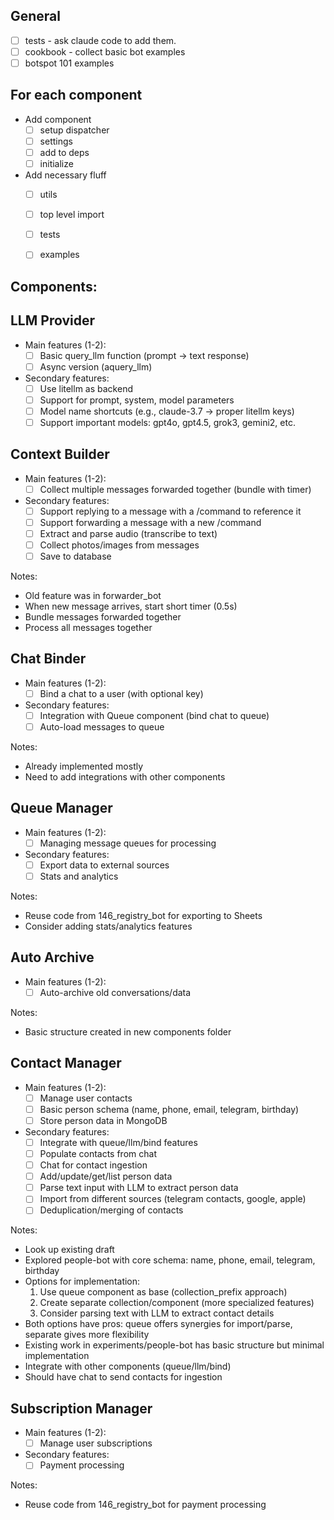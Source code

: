 ## General

- [ ] tests - ask claude code to add them. 
- [ ] cookbook - collect basic bot examples
- [ ] botspot 101 examples

## For each component

- Add component
  - [ ] setup dispatcher
  - [ ] settings
  - [ ] add to deps
  - [ ] initialize

- Add necessary fluff
  - [ ] utils
  - [ ] top level import
  - [ ] tests
  - [ ] examples


## Components:

## LLM Provider
- Main features (1-2):
  - [ ] Basic query_llm function (prompt -> text response)
  - [ ] Async version (aquery_llm)

- Secondary features:
  - [ ] Use litellm as backend
  - [ ] Support for prompt, system, model parameters
  - [ ] Model name shortcuts (e.g., claude-3.7 -> proper litellm keys)
  - [ ] Support important models: gpt4o, gpt4.5, grok3, gemini2, etc.

## Context Builder
- Main features (1-2):
  - [ ] Collect multiple messages forwarded together (bundle with timer)

- Secondary features:
  - [ ] Support replying to a message with a /command to reference it
  - [ ] Support forwarding a message with a new /command
  - [ ] Extract and parse audio (transcribe to text)
  - [ ] Collect photos/images from messages
  - [ ] Save to database

Notes:
- Old feature was in forwarder_bot
- When new message arrives, start short timer (0.5s)
- Bundle messages forwarded together
- Process all messages together

## Chat Binder
- Main features (1-2):
  - [ ] Bind a chat to a user (with optional key)

- Secondary features:
  - [ ] Integration with Queue component (bind chat to queue)
  - [ ] Auto-load messages to queue

Notes:
- Already implemented mostly
- Need to add integrations with other components

## Queue Manager
- Main features (1-2):
  - [ ] Managing message queues for processing

- Secondary features:
  - [ ] Export data to external sources
  - [ ] Stats and analytics

Notes:
- Reuse code from 146_registry_bot for exporting to Sheets
- Consider adding stats/analytics features

## Auto Archive
- Main features (1-2):
  - [ ] Auto-archive old conversations/data

Notes:
- Basic structure created in new components folder

## Contact Manager
- Main features (1-2):
  - [ ] Manage user contacts
  - [ ] Basic person schema (name, phone, email, telegram, birthday)
  - [ ] Store person data in MongoDB

- Secondary features:
  - [ ] Integrate with queue/llm/bind features
  - [ ] Populate contacts from chat
  - [ ] Chat for contact ingestion
  - [ ] Add/update/get/list person data
  - [ ] Parse text input with LLM to extract person data
  - [ ] Import from different sources (telegram contacts, google, apple)
  - [ ] Deduplication/merging of contacts

Notes:
- Look up existing draft
- Explored people-bot with core schema: name, phone, email, telegram, birthday
- Options for implementation:
  1. Use queue component as base (collection_prefix approach)
  2. Create separate collection/component (more specialized features)
  3. Consider parsing text with LLM to extract contact details
- Both options have pros: queue offers synergies for import/parse, separate gives more flexibility
- Existing work in experiments/people-bot has basic structure but minimal implementation
- Integrate with other components (queue/llm/bind)
- Should have chat to send contacts for ingestion

## Subscription Manager
- Main features (1-2):
  - [ ] Manage user subscriptions

- Secondary features:
  - [ ] Payment processing

Notes:
- Reuse code from 146_registry_bot for payment processing
